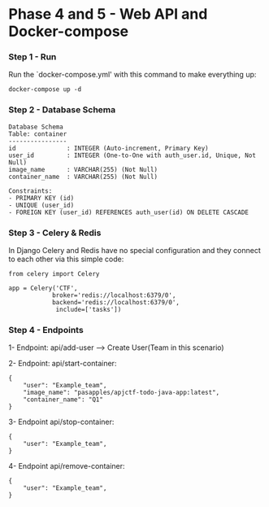 # Phase 4 and 5 - Web API and Docker-compose

### Step 1 - Run
Run the `docker-compose.yml' with this command to make everything up:
```
docker-compose up -d
```

### Step 2 - Database Schema
```
Database Schema
Table: container
----------------
id              : INTEGER (Auto-increment, Primary Key)
user_id         : INTEGER (One-to-One with auth_user.id, Unique, Not Null)
image_name      : VARCHAR(255) (Not Null)
container_name  : VARCHAR(255) (Not Null)

Constraints:
- PRIMARY KEY (id)
- UNIQUE (user_id)
- FOREIGN KEY (user_id) REFERENCES auth_user(id) ON DELETE CASCADE
```
### Step 3 - Celery & Redis
In Django Celery and Redis have no special configuration and they connect to each other via this simple code:

```
from celery import Celery

app = Celery('CTF',
            broker='redis://localhost:6379/0',  
            backend='redis://localhost:6379/0',
             include=['tasks'])  
```


### Step 4 - Endpoints

1- Endpoint: api/add-user --> Create User(Team in this scenario)

2- Endpoint: api/start-container:
```
{
    "user": "Example_team",
    "image_name": "pasapples/apjctf-todo-java-app:latest",
    "container_name": "Q1"
}
```
3- Endpoint api/stop-container:
```
{
    "user": "Example_team",
}
```

4- Endpoint api/remove-container:
```
{
    "user": "Example_team",
}
```



